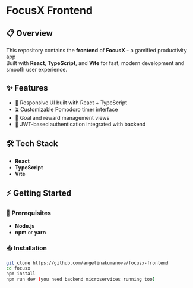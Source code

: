 # FocusX Frontend

## 📋 **Overview**  
This repository contains the **frontend** of **FocusX** - a gamified productivity app  
Built with **React**, **TypeScript**, and **Vite** for fast, modern development and smooth user experience.

## ✨ **Features**  
- 🎨 Responsive UI built with React + TypeScript  
- ⏳ Customizable Pomodoro timer interface  
- 🎯 Goal and reward management views  
- 🔐 JWT-based authentication integrated with backend

## 🛠️ **Tech Stack**  
- **React**  
- **TypeScript**  
- **Vite**

## ⚡ **Getting Started**

### 📝 Prerequisites  
- **Node.js**
- **npm** or **yarn**

### 📥 Installation  
```bash
git clone https://github.com/angelinakumanova/focusx-frontend
cd focusx
npm install
npm run dev (you need backend microservices running too)
